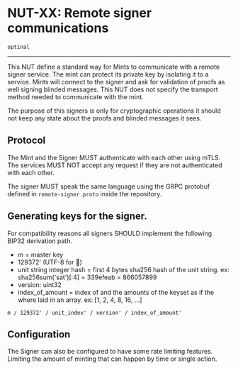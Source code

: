 # NUT-XX: Remote signer communications

`optinal`

---

This NUT define a standard way for Mints to communicate with a remote signer service. The mint can protect its private key by isolating it to a service. Mints will connect to 
the signer and ask for validation of proofs as well signing blinded messages. This NUT does not specify the transport
method needed to communicate with the mint.

The purpose of this signers is only for cryptographic operations it should not keep any state about the proofs and
blinded messages it sees.

## Protocol

The Mint and the Signer MUST authenticate with each other using mTLS. The services MUST NOT accept any request if they
are not authenticated with each other.

The signer MUST speak the same language using the GRPC protobuf defined in `remote-signer.proto` inside the repository.

## Generating keys for the signer. 

For compatibility reasons all signers SHOULD implement the following BIP32 derivation path.

- m = master key
- 129372' (UTF-8 for 🥜)
- unit string integer hash = first 4 bytes sha256 hash of the unit string.
    ex: sha256sum('sat')[:4] = 339efeab = 866057899
- version: uint32
- index_of_amount = index of and the amounts of the keyset as if the where laid in an array. ex: [1, 2, 4, 8, 16, ...]

` m / 129372' / unit_index' / version' / index_of_amount' `

## Configuration

The Signer can also be configured to have some rate limiting features. Limiting the amount of minting that can happen by
time or single action.
